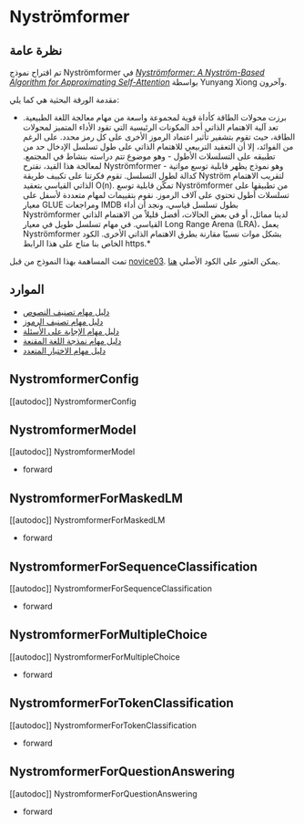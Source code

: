 # Nyströmformer

## نظرة عامة

تم اقتراح نموذج Nyströmformer في [*Nyströmformer: A Nyström-Based Algorithm for Approximating Self-Attention*](https://arxiv.org/abs/2102.03902) بواسطة Yunyang Xiong وآخرون.

مقدمة الورقة البحثية هي كما يلي:

* برزت محولات الطاقة كأداة قوية لمجموعة واسعة من مهام معالجة اللغة الطبيعية. تعد آلية الاهتمام الذاتي أحد المكونات الرئيسية التي تقود الأداء المتميز لمحولات الطاقة، حيث تقوم بتشفير تأثير اعتماد الرموز الأخرى على كل رمز محدد. على الرغم من الفوائد، إلا أن التعقيد التربيعي للاهتمام الذاتي على طول تسلسل الإدخال حد من تطبيقه على التسلسلات الأطول - وهو موضوع تتم دراسته بنشاط في المجتمع. لمعالجة هذا القيد، نقترح Nyströmformer - وهو نموذج يظهر قابلية توسع مواتية كدالة لطول التسلسل. تقوم فكرتنا على تكييف طريقة Nyström لتقريب الاهتمام الذاتي القياسي بتعقيد O(n). تمكّن قابلية توسع Nyströmformer من تطبيقها على تسلسلات أطول تحتوي على آلاف الرموز. نقوم بتقييمات لمهام متعددة لأسفل على معيار GLUE ومراجعات IMDB بطول تسلسل قياسي، ونجد أن أداء Nyströmformer لدينا مماثل، أو في بعض الحالات، أفضل قليلاً من الاهتمام الذاتي القياسي. في مهام تسلسل طويل في معيار Long Range Arena (LRA)، يعمل Nyströmformer بشكل موات نسبيًا مقارنة بطرق الاهتمام الذاتي الأخرى. الكود الخاص بنا متاح على هذا الرابط https.*

تمت المساهمة بهذا النموذج من قبل [novice03](https://huggingface.co/novice03). يمكن العثور على الكود الأصلي [هنا](https://github.com/mlpen/Nystromformer).

## الموارد

- [دليل مهام تصنيف النصوص](../tasks/sequence_classification)
- [دليل مهام تصنيف الرموز](../tasks/token_classification)
- [دليل مهام الإجابة على الأسئلة](../tasks/question_answering)
- [دليل مهام نمذجة اللغة المقنعة](../tasks/masked_language_modeling)
- [دليل مهام الاختيار المتعدد](../tasks/multiple_choice)

## NystromformerConfig

[[autodoc]] NystromformerConfig

## NystromformerModel

[[autodoc]] NystromformerModel

- forward

## NystromformerForMaskedLM

[[autodoc]] NystromformerForMaskedLM

- forward

## NystromformerForSequenceClassification

[[autodoc]] NystromformerForSequenceClassification

- forward

## NystromformerForMultipleChoice

[[autodoc]] NystromformerForMultipleChoice

- forward

## NystromformerForTokenClassification

[[autodoc]] NystromformerForTokenClassification

- forward

## NystromformerForQuestionAnswering

[[autodoc]] NystromformerForQuestionAnswering

- forward